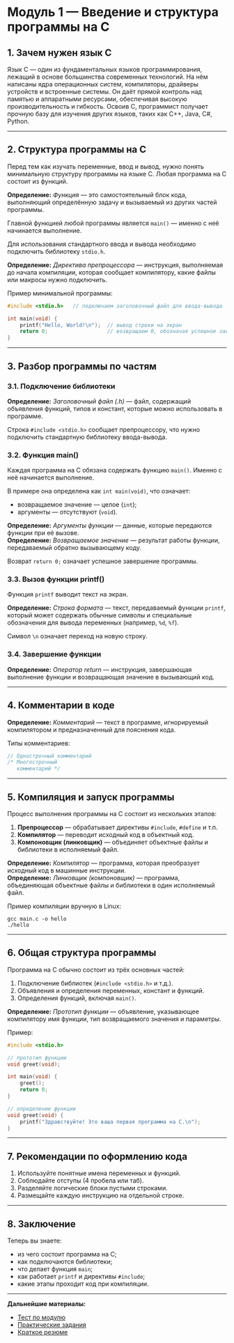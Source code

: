 # Модуль 1 — Введение и структура программы на C

## 1. Зачем нужен язык C

Язык C — один из фундаментальных языков программирования, лежащий в основе большинства современных технологий. На нём написаны ядра операционных систем, компиляторы, драйверы устройств и встроенные системы. Он даёт прямой контроль над памятью и аппаратными ресурсами, обеспечивая высокую производительность и гибкость. Освоив C, программист получает прочную базу для изучения других языков, таких как C++, Java, C#, Python.

---

## 2. Структура программы на C

Перед тем как изучать переменные, ввод и вывод, нужно понять минимальную структуру программы на языке C. Любая программа на C состоит из функций.

**Определение:** *Функция* — это самостоятельный блок кода, выполняющий определённую задачу и вызываемый из других частей программы.

Главной функцией любой программы является `main()` — именно с неё начинается выполнение.

Для использования стандартного ввода и вывода необходимо подключить библиотеку `stdio.h`.

**Определение:** *Директива препроцессора* — инструкция, выполняемая до начала компиляции, которая сообщает компилятору, какие файлы или макросы нужно подключить.

Пример минимальной программы:

```c
#include <stdio.h>   // подключаем заголовочный файл для ввода-вывода

int main(void) {
    printf("Hello, World!\n");  // вывод строки на экран
    return 0;                   // возвращаем 0, обозначая успешное завершение
}
```

---

## 3. Разбор программы по частям

### 3.1. Подключение библиотеки

**Определение:** *Заголовочный файл (.h)* — файл, содержащий объявления функций, типов и констант, которые можно использовать в программе.

Строка `#include <stdio.h>` сообщает препроцессору, что нужно подключить стандартную библиотеку ввода-вывода.

### 3.2. Функция main()

Каждая программа на C обязана содержать функцию `main()`. Именно с неё начинается выполнение.

В примере она определена как `int main(void)`, что означает:
- возвращаемое значение — целое (`int`);
- аргументы — отсутствуют (`void`).

**Определение:** *Аргументы функции* — данные, которые передаются функции при её вызове.  
**Определение:** *Возвращаемое значение* — результат работы функции, передаваемый обратно вызывающему коду.

Возврат `return 0;` означает успешное завершение программы.

### 3.3. Вызов функции printf()

Функция `printf` выводит текст на экран.

**Определение:** *Строка формата* — текст, передаваемый функции `printf`, который может содержать обычные символы и специальные обозначения для вывода переменных (например, `%d`, `%f`).

Символ `\n` означает переход на новую строку.

### 3.4. Завершение функции

**Определение:** *Оператор return* — инструкция, завершающая выполнение функции и возвращающая значение в вызывающий код.

---

## 4. Комментарии в коде

**Определение:** *Комментарий* — текст в программе, игнорируемый компилятором и предназначенный для пояснения кода.

Типы комментариев:
```c
// Однострочный комментарий
/* Многострочный
   комментарий */
```

---

## 5. Компиляция и запуск программы

Процесс выполнения программы на C состоит из нескольких этапов:

1. **Препроцессор** — обрабатывает директивы `#include`, `#define` и т.п.
2. **Компилятор** — переводит исходный код в объектный код.
3. **Компоновщик (линковщик)** — объединяет объектные файлы и библиотеки в исполняемый файл.

**Определение:** *Компилятор* — программа, которая преобразует исходный код в машинные инструкции.  
**Определение:** *Линковщик (компоновщик)* — программа, объединяющая объектные файлы и библиотеки в один исполняемый файл.

Пример компиляции вручную в Linux:
```
gcc main.c -o hello
./hello
```

---

## 6. Общая структура программы

Программа на C обычно состоит из трёх основных частей:

1. Подключение библиотек (`#include <stdio.h>` и т.д.).
2. Объявления и определения переменных, констант и функций.
3. Определения функций, включая `main()`.

**Определение:** *Прототип функции* — объявление, указывающее компилятору имя функции, тип возвращаемого значения и параметры.

Пример:

```c
#include <stdio.h>

// прототип функции
void greet(void);

int main(void) {
    greet();
    return 0;
}

// определение функции
void greet(void) {
    printf("Здравствуйте! Это ваша первая программа на C.\n");
}
```

---

## 7. Рекомендации по оформлению кода

1. Используйте понятные имена переменных и функций.
2. Соблюдайте отступы (4 пробела или таб).
3. Разделяйте логические блоки пустыми строками.
4. Размещайте каждую инструкцию на отдельной строке.

---

## 8. Заключение

Теперь вы знаете:
- из чего состоит программа на C;
- как подключаются библиотеки;
- что делает функция `main`;
- как работает `printf` и директивы `#include`;
- какие этапы проходит код при компиляции.

---

**Дальнейшие материалы:**
- [Тест по модулю](test.md)
- [Практические задания](practice.md)
- [Краткое резюме](summary.md)
